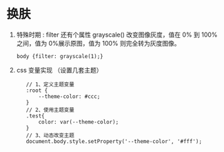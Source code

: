 # 换肤

1. 特殊时期 : filter 还有个属性 grayscale() 改变图像灰度，值在 0% 到 100% 之间，值为 0%展示原图，值为 100% 则完全转为灰度图像。

   `body {filter: grayscale(1);}`

2. css 变量实现 （设置几套主题）

   ```code 核心思想：css3 中的 :root 伪类选择器和 var 变量的应用
      // 1、定义主题变量
      :root {
          --theme-color: #ccc;
      }
      // 2、使用主题变量
      .test{
          color: var(--theme-color);
      }
      // 3、动态改变主题
      document.body.style.setProperty('--theme-color', '#fff');
   ```
